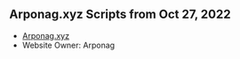 ## Arponag.xyz Scripts from Oct 27, 2022

- [Arponag.xyz](https://arponag.xyz)
- Website Owner: Arponag
